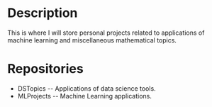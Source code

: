 # Description
This is where I will store personal projects related to applications of machine learning and miscellaneous mathematical topics.

# Repositories
- DSTopics
-- Applications of data science tools.
- MLProjects
-- Machine Learning applications.


